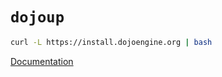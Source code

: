 # `dojoup`

```sh
curl -L https://install.dojoengine.org | bash
```

[Documentation](https://book.dojoengine.org/toolchain/torii/overview.html)